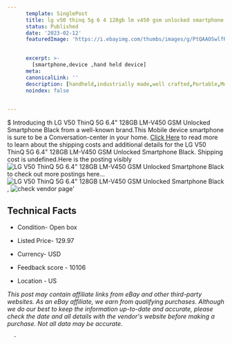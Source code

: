 ```yaml
---
      template: SinglePost
      title: lg v50 thinq 5g 6 4 128gb lm v450 gsm unlocked smartphone black
      status: Published
      date: '2023-02-12'
      featuredImage: 'https://i.ebayimg.com/thumbs/images/g/PtQAAOSwlfRjGjcU/s-l225.jpg'
       

      excerpt: >-
        [smartphone,device ,hand held device]
      meta:
      canonicalLink: ''
      description: [handheld,industrially made,well crafted,Portable,Mobile,Compact,Convenient,Lightweight,Maneuverable,Man-portable,Miniature,Carriable,Hand-held,Light,Holdable,Transportable,Mobile device,Pocket-sized,On-the-go,Wireless,Cordless,Compact size,Convenient size, smartphone,device ,hand held device]
      noindex: false
      

---
```

$
      Introducing th LG V50 ThinQ 5G 6.4" 128GB LM-V450 GSM Unlocked Smartphone Black from a well-known brand.This Mobile device smartphone is sure to be a Conversation-center in your home. [Click Here](https://www.ebay.com/itm/195336435866?hash=item2d7af5789a%3Ag%3APtQAAOSwlfRjGjcU&mkevt=1&mkcid=1&mkrid=711-53200-19255-0&campid=%253CePNCampaignId%253E&customid=%253CreferenceId%253E&toolid=10049) to read more to learn about the shipping costs and additional details for the LG V50 ThinQ 5G 6.4" 128GB LM-V450 GSM Unlocked Smartphone Black. Shipping cost is undefined.Here is the posting visibly ![LG V50 ThinQ 5G 6.4" 128GB LM-V450 GSM Unlocked Smartphone Black](https://i.ebayimg.com/thumbs/images/g/PtQAAOSwlfRjGjcU/s-l225.jpg) to check out more postings here... ![LG V50 ThinQ 5G 6.4" 128GB LM-V450 GSM Unlocked Smartphone Black](https://i.ebayimg.com/images/g/PtQAAOSwlfRjGjcU/s-l960.jpg), ![check vendor page](https://origin-galleryplus.ebayimg.com/ws/web/195336435866_2_0_1/225x225.jpg,https://origin-galleryplus.ebayimg.com/ws/web/195336435866_3_0_1/225x225.jpg,https://origin-galleryplus.ebayimg.com/ws/web/195336435866_4_0_1/225x225.jpg,https://origin-galleryplus.ebayimg.com/ws/web/195336435866_5_0_1/225x225.jpg,https://origin-galleryplus.ebayimg.com/ws/web/195336435866_6_0_1/225x225.jpg)'

      

 ## Technical Facts 



     
      

 - Condition- Open box 


      

 - Listed Price- 129.97 


      

 - Currency- USD 


      

 - Feedback score - 10106 


      

 - Location - US 


      
      

 *_This post may contain affiliate links from eBay and other third-party websites. As an eBay affiliate, we earn from qualifying purchases. Although we do our best to keep the information up-to-date and accurate, please check the date and all details with the vendor's website before making a purchase. Not all data may be accurate._*




      -

